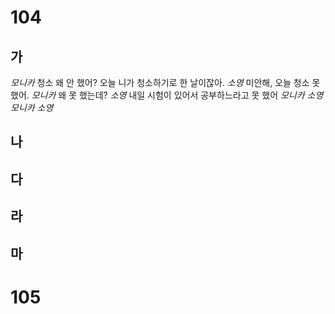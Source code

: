 # 104
## 가
*모니카* 청소 왜 안 했어? 오늘 니가 청소하기로 한 날이잖아.
*소영* 미안해, 오늘 청소 못 했어.
*모니카* 왜 못 했는데?
*소영* 내일 시험이 있어서 공부하느라고 못 했어
*모니카*
*소영*
*모니카*
*소영*

## 나
## 다
## 라
## 마
# 105